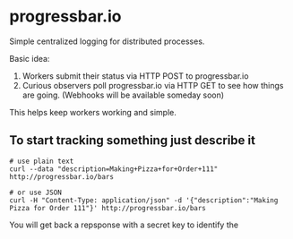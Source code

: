 progressbar.io
==============

Simple centralized logging for distributed processes.

Basic idea:

1.  Workers submit their status via HTTP POST to progressbar.io
2.  Curious observers poll progressbar.io via HTTP GET to see how things are going. (Webhooks will be available someday soon)

This helps keep workers working and simple. 

To start tracking something just describe it
----

```
# use plain text
curl --data "description=Making+Pizza+for+Order+111" http://progressbar.io/bars

# or use JSON
curl -H "Content-Type: application/json" -d '{"description":"Making Pizza for Order 111"}' http://progressbar.io/bars
```

You will get back a repsponse with a secret key to identify the 
```
```









